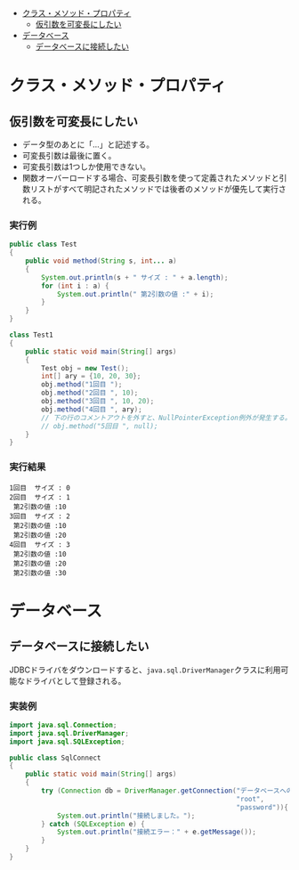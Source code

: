 - [クラス・メソッド・プロパティ](#クラスメソッドプロパティ)
  - [仮引数を可変長にしたい](#仮引数を可変長にしたい)
- [データベース](#データベース)
  - [データベースに接続したい](#データベースに接続したい)

# クラス・メソッド・プロパティ
## 仮引数を可変長にしたい
- データ型のあとに「...」と記述する。
- 可変長引数は最後に置く。
- 可変長引数は1つしか使用できない。
- 関数オーバーロードする場合、可変長引数を使って定義されたメソッドと引数リストがすべて明記されたメソッドでは後者のメソッドが優先して実行される。

<h3>実行例</h3>

```java:test1.java
public class Test
{
    public void method(String s, int... a)
    {
        System.out.println(s + " サイズ : " + a.length);
        for (int i : a) {
            System.out.println(" 第2引数の値 :" + i);
        }
    }
}

class Test1
{
    public static void main(String[] args)
    {
        Test obj = new Test();
        int[] ary = {10, 20, 30};
        obj.method("1回目 ");
        obj.method("2回目 ", 10);
        obj.method("3回目 ", 10, 20);
        obj.method("4回目 ", ary);
        // 下の行のコメントアウトを外すと、NullPointerException例外が発生する。
        // obj.method("5回目 ", null);
    }
}
```

<h3>実行結果</h3>

```
1回目  サイズ : 0
2回目  サイズ : 1
 第2引数の値 :10
3回目  サイズ : 2
 第2引数の値 :10
 第2引数の値 :20
4回目  サイズ : 3
 第2引数の値 :10
 第2引数の値 :20
 第2引数の値 :30
```

# データベース
## データベースに接続したい
JDBCドライバをダウンロードすると、`java.sql.DriverManager`クラスに利用可能なドライバとして登録される。

<h3>実装例</h3>

```java:SqlConnect.java
import java.sql.Connection;
import java.sql.DriverManager;
import java.sql.SQLException;

public class SqlConnect
{
    public static void main(String[] args)
    {
        try (Connection db = DriverManager.getConnection("データベースへのurl",
                                                         "root",
                                                         "password")){
            System.out.println("接続しました。");
        } catch (SQLException e) {
            System.out.println("接続エラー：" + e.getMessage());
        }
    }
}
```
